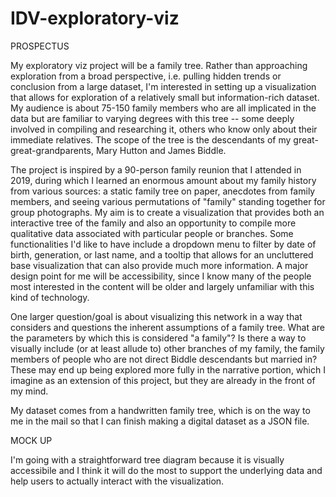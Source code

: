 # IDV-exploratory-viz

PROSPECTUS

My exploratory viz project will be a family tree. Rather than approaching exploration from a broad perspective, i.e. pulling hidden trends or conclusion from a large dataset, I'm interested in setting up a visualization that allows for exploration of a relatively small but information-rich dataset. My audience is about 75-150 family members who are all implicated in the data but are familiar to varying degrees with this tree -- some deeply involved in compiling and researching it, others who know only about their immediate relatives. The scope of the tree is the descendants of my great-great-grandparents, Mary Hutton and James Biddle. 

The project is inspired by a 90-person family reunion that I attended in 2019, during which I learned an enormous amount about my family history from various sources: a static family tree on paper, anecdotes from family members, and seeing various permutations of "family" standing together for group photographs. My aim is to create a visualization that provides both an interactive tree of the family and also an opportunity to compile more qualitative data associated with particular people or branches. Some functionalities I'd like to have include a dropdown menu to filter by date of birth, generation, or last name, and a tooltip that allows for an uncluttered base visualization that can also provide much more information. A major design point for me will be accessibility, since I know many of the people most interested in the content will be older and largely unfamiliar with this kind of technology.

One larger question/goal is about visualizing this network in a way that considers and questions the inherent assumptions of a family tree. What are the parameters by which this is considered "a family"? Is there a way to visually include (or at least allude to) other branches of my family, the family members of people who are not direct Biddle descendants but married in? These may end up being explored more fully in the narrative portion, which I imagine as an extension of this project, but they are already in the front of my mind. 

My dataset comes from a handwritten family tree, which is on the way to me in the mail so that I can finish making a digital dataset as a JSON file. 


MOCK UP

I'm going with a straightforward tree diagram because it is visually accessibile and I think it will do the most to support the underlying data and help users to actually interact with the visualization. 

